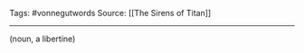 Tags: #vonnegutwords 
Source: [[The Sirens of Titan]]
********************************************************
(noun, a libertine)